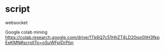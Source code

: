 # script
websocket

Google colab mining
https://colab.research.google.com/drive/1Tk6Q7c51HhZT4LD20qo0ltH3fkpEeKMN#scrollTo=oSuWFpjDrPbn

